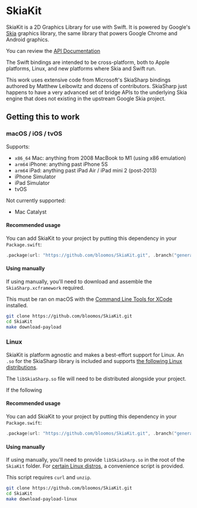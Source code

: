 # SkiaKit

SkiaKit is a 2D Graphics Library for use with Swift. It is powered by Google's
[Skia](https://skia.org) graphics library, the same library that powers Google Chrome and Android graphics.

You can review the [API Documentation](https://migueldeicaza.github.io/SkiaKit/)

The Swift bindings are intended to be cross-platform, both to Apple platforms, Linux, and new platforms where Skia and Swift run.

This work uses extensive code from Microsoft's SkiaSharp bindings authored by
Matthew Leibowitz and dozens of contributors. SkiaSharp just happens to have
a very advanced set of bridge APIs to the underlying Skia engine that does not
existing in the upstream Google Skia project.

## Getting this to work

### macOS / iOS / tvOS

Supports:

- `x86_64` Mac: anything from 2008 MacBook to M1 (using x86 emulation)
- `arm64` iPhone: anything past iPhone 5S
- `arm64` iPad: anything past iPad Air / iPad mini 2 (post-2013)
- iPhone Simulator
- iPad Simulator
- tvOS

Not currently supported:

- Mac Catalyst

#### Recommended usage

You can add SkiaKit to your project by putting this dependency in your `Package.swift`:

```swift
.package(url: "https://github.com/bloomos/SkiaKit.git", .branch("generated"))
```

#### Using manually

If using manually, you'll need to download and assemble the `SkiaSharp.xcframework` required.

This must be ran on macOS with the [Command Line Tools for XCode](https://developer.apple.com/downloads/) installed.

```sh
git clone https://github.com/bloomos/SkiaKit.git
cd SkiaKit
make download-payload
```

### Linux

SkiaKit is platform agnostic and makes a best-effort support for Linux. An `.so` for the SkiaSharp library is included and supports [the following Linux distributions](https://github.com/mono/SkiaSharp/issues/453).

The `libSkiaSharp.so` file will need to be distributed alongside your project.

If the following

#### Recommended usage

You can add SkiaKit to your project by putting this dependency in your `Package.swift`:

```swift
.package(url: "https://github.com/bloomos/SkiaKit.git", .branch("generated"))
```

#### Using manually

If using manually, you'll need to provide `libSkiaSharp.so` in the root of the `SkiaKit` folder. For [certain Linux distros](https://github.com/mono/SkiaSharp/issues/453), a convenience script is provided.

This script requires `curl` and `unzip`.

```sh
git clone https://github.com/bloomos/SkiaKit.git
cd SkiaKit
make download-payload-linux
```
